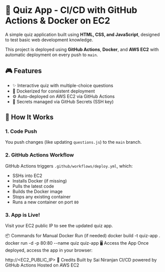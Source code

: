 # 🚀 Quiz App - CI/CD with GitHub Actions & Docker on EC2

A simple quiz application built using **HTML, CSS, and JavaScript**, designed to test basic web development knowledge.

This project is deployed using **GitHub Actions**, **Docker**, and **AWS EC2** with automatic deployment on every push to `main`.

## 🎮 Features

- ✨ Interactive quiz with multiple-choice questions
- 🐳 Dockerized for consistent deployment
- ⚙️ Auto-deployed on AWS EC2 via GitHub Actions
- 🔐 Secrets managed via GitHub Secrets (SSH key)


## 🚀 How It Works

### 1. Code Push
You push changes (like updating `questions.js`) to the `main` branch.

### 2. GitHub Actions Workflow
GitHub Actions triggers `.github/workflows/deploy.yml`, which:

- SSHs into EC2
- Installs Docker (if missing)
- Pulls the latest code
- Builds the Docker image
- Stops any existing container
- Runs a new container on port `80`

### 3. App is Live!  
Visit your EC2 public IP to see the updated quiz app.



📦 Commands for Manual Docker Run (if needed)
docker build -t quiz-app .
docker run -d -p 80:80 --name quiz quiz-app
🖥️ Access the App
Once deployed, access the app in your browser:

http://<EC2_PUBLIC_IP>
🙌 Credits
Built by Sai Niranjan
CI/CD powered by GitHub Actions
Hosted on AWS EC2
